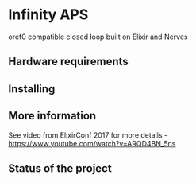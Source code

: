# Infinity APS 

oref0 compatible closed loop built on Elixir and Nerves

## Hardware requirements


## Installing


## More information

See video from ElixirConf 2017 for more details - https://www.youtube.com/watch?v=ARQD4BN_5ns

## Status of the project
